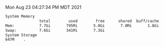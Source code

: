 Mon Aug 23 04:27:34 PM MDT 2021
```bash
System Memory
               total        used        free      shared  buff/cache   available
Mem:           7.7Gi       795Mi       5.0Gi       7.0Mi       1.8Gi       6.6Gi
Swap:          7.6Gi       341Mi       7.3Gi
System Storage
647M	.
```
